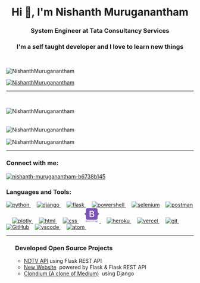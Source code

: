 
<!--
**NishanthMuruganantham/NishanthMuruganantham** is a ✨ _special_ ✨ repository because its `README.md` (this file) appears on your GitHub profile.

Here are some ideas to get you started:

- 🔭 I’m currently working on ...
- 🌱 I’m currently learning ...
- 👯 I’m looking to collaborate on ...
- 🤔 I’m looking for help with ...
- 💬 Ask me about ...
- 📫 How to reach me: ...
- 😄 Pronouns: ...
- ⚡ Fun fact: ...
-->

<h1 align="center">Hi 👋, I'm Nishanth Muruganantham</h1>
<h3 align="center">System Engineer at Tata Consultancy Services</h3>
<h3 align="center">I'm a self taught developer and I love to learn new things</h3>
<br>
<!-- PROFILE VIEWS -->
<p align="left"><img src="https://komarev.com/ghpvc/?username=NishanthMuruganantham&amp;label=Profile%20views&amp;color=0e75b6&amp;style=flat" alt="NishanthMuruganantham" /></p>
<!-- PROFILE SUMMARY -->
<p align="left"><a href="https://github.com/ryo-ma/github-profile-trophy"><img src="https://github-profile-trophy.vercel.app/?username=NishanthMuruganantham&column=7&row=1" alt="NishanthMuruganantham" /></a></p>
<hr>
<!-- MOST USED LANGUAGES -->
<br>
<p><img src="https://github-readme-stats.vercel.app/api/top-langs?username=NishanthMuruganantham&amp;show_icons=true&amp;locale=en&amp;layout=compact" alt="NishanthMuruganantham" align="left" /></p>
<br>
<br>
<!-- GITHUB STATS -->
<p><img src="https://github-readme-stats.vercel.app/api?username=NishanthMuruganantham&amp;show_icons=true&amp;locale=en" alt="NishanthMuruganantham" align="center" /></p>
<!-- CONTRIBUTIONS -->
<p><img src="https://github-readme-streak-stats.herokuapp.com/?user=NishanthMuruganantham&amp;" alt="NishanthMuruganantham" align="center" /></p>

<hr>
<h3 align="left">Connect with me:</h3
<p align="left">
<a href="https://www.linkedin.com/in/nishanth-muruganantham-b6738b145/" target="blank"><img src="https://raw.githubusercontent.com/rahuldkjain/github-profile-readme-generator/master/src/images/icons/Social/linked-in-alt.svg" alt="nishanth-muruganantham-b6738b145" width="40" height="30" align="center" /></a> 
</p>

<h3 align="left">Languages and Tools:</h3>

<p align="left"><a href="https://www.python.org/" target="_blank" rel="noreferrer"> <img src="https://www.vectorlogo.zone/logos/python/python-icon.svg" alt="python" width="40" height="40" /> </a> &nbsp;&nbsp;&nbsp;
<a href="https://www.djangoproject.com/" target="_blank" rel="noreferrer"> <img src="https://cdn.worldvectorlogo.com/logos/django.svg" alt="django" width="40" height="40" /> </a> &nbsp;&nbsp;&nbsp;
<a href="https://flask.palletsprojects.com/en/2.0.x/" target="_blank" rel="noreferrer"> <img src="https://cdn.worldvectorlogo.com/logos/flask.svg" alt="flask" width="40" height="40" /> </a> &nbsp;&nbsp;&nbsp;
<a href="https://docs.microsoft.com/en-us/powershell/scripting/overview?view=powershell-7.2" target="_blank" rel="noreferrer"> <img src="https://raw.githubusercontent.com/gist/Xainey/d5bde7d01dcbac51ac951810e94313aa/raw/6c858c46726541b48ddaaebab29c41c07a196394/PowerShell.svg" alt="powershell" width="40" height="40" /> </a>&nbsp;&nbsp;&nbsp; 
<a href="https://www.selenium.dev" target="_blank" rel="noreferrer"> <img src="https://raw.githubusercontent.com/detain/svg-logos/780f25886640cef088af994181646db2f6b1a3f8/svg/selenium-logo.svg" alt="selenium" width="40" height="40" /></a>&nbsp;&nbsp;&nbsp;
<a href="https://www.postman.com/" target="_blank" rel="noreferrer"> <img src="https://cdn.worldvectorlogo.com/logos/postman.svg" alt="postman" width="40" height="40" /> </a>&nbsp;&nbsp;&nbsp;
<a href="https://plotly.com/python/" target="_blank" rel="noreferrer"> <img src="https://www.vectorlogo.zone/logos/plot_ly/plot_ly-official.svg" alt="plotly" width="40" height="40" /> </a>&nbsp;&nbsp;&nbsp;
<a href="https://www.w3schools.com/html/" target="_blank" rel="noreferrer"> <img src="https://cdn.worldvectorlogo.com/logos/html-1.svg" alt="html" width="40" height="40" /> </a>&nbsp;&nbsp;&nbsp;
<a href="https://www.w3schools.com/css/" target="_blank" rel="noreferrer"> <img src="https://cdn.worldvectorlogo.com/logos/css-3.svg" alt="css" width="40" height="40" /> </a>&nbsp;&nbsp;&nbsp;
<a href="https://getbootstrap.com/" target="_blank" rel="noreferrer"> <img src="https://raw.githubusercontent.com/devicons/devicon/master/icons/bootstrap/bootstrap-plain-wordmark.svg" alt="bootstrap" width="40" height="40" /> </a>&nbsp;&nbsp;&nbsp;
<a href="https://www.heroku.com/" target="_blank" rel="noreferrer"> <img src="https://cdn.worldvectorlogo.com/logos/heroku-4.svg" alt="heroku" width="40" height="40" /> </a>&nbsp;&nbsp;&nbsp;
<a href="https://vercel.com/" target="_blank" rel="noreferrer"> <img src="https://cdn.worldvectorlogo.com/logos/vercel.svg" alt="vercel" width="40" height="40" /> </a>&nbsp;&nbsp;&nbsp;
<a href="https://git-scm.com/" target="_blank" rel="noreferrer"> <img src="https://cdn.worldvectorlogo.com/logos/git-icon.svg" alt="git" width="40" height="40" /> </a>&nbsp;&nbsp;&nbsp;
<a href="https://github.com/" target="_blank" rel="noreferrer"> <img src="https://cdn.worldvectorlogo.com/logos/github-icon-1.svg" alt="GitHub" width="40" height="40" /></a>&nbsp;&nbsp;&nbsp;
<a href="https://code.visualstudio.com/" target="_blank" rel="noreferrer"> <img src="https://cdn.worldvectorlogo.com/logos/visual-studio-code-1.svg" alt="vscode" width="40" height="40" /> </a>&nbsp;&nbsp;&nbsp;
<a href="https://atom.io/" target="_blank" rel="noreferrer"> <img src="https://cdn.worldvectorlogo.com/logos/atom-4.svg" alt="atom" width="40" height="40" /> </a>&nbsp;&nbsp;&nbsp;
</p>

<hr>
<ul>
  <h3 class="code-line" data-line-start="24" data-line-end="0"><a id="Developed_and_Published_NPM_Packages_24"></a> Developed Open Source Projects</h3>
<ul>
<li class="has-line-data" data-line-start="3" data-line-end="4"><a href="https://github.com/NishanthMuruganantham/ndtv-api">NDTV API</a>&nbspusing Flask REST API</li>
<li class="has-line-data" data-line-start="4" data-line-end="5"><a href="https://github.com/NishanthMuruganantham/news-website">New Website</a>&nbsp powered by Flask & Flask REST API</li>
<li class="has-line-data" data-line-start="4" data-line-end="5"><a href="https://github.com/NishanthMuruganantham/clondium-blog">Clondium (A clone of Medium)</a>&nbsp using Django</li>
